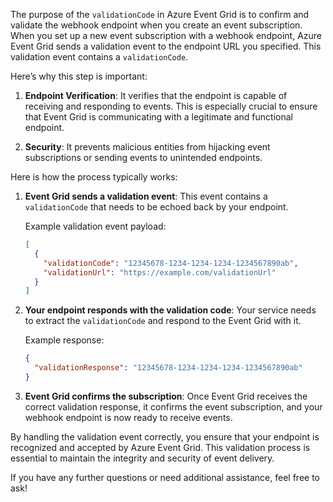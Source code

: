 The purpose of the `validationCode` in Azure Event Grid is to confirm and validate the webhook endpoint when you create an event subscription. When you set up a new event subscription with a webhook endpoint, Azure Event Grid sends a validation event to the endpoint URL you specified. This validation event contains a `validationCode`.

Here’s why this step is important:

1. **Endpoint Verification**: It verifies that the endpoint is capable of receiving and responding to events. This is especially crucial to ensure that Event Grid is communicating with a legitimate and functional endpoint.

2. **Security**: It prevents malicious entities from hijacking event subscriptions or sending events to unintended endpoints.

Here is how the process typically works:

1. **Event Grid sends a validation event**: This event contains a `validationCode` that needs to be echoed back by your endpoint.

   Example validation event payload:
   ```json
   [
     {
       "validationCode": "12345678-1234-1234-1234-1234567890ab",
       "validationUrl": "https://example.com/validationUrl"
     }
   ]
   ```

2. **Your endpoint responds with the validation code**: Your service needs to extract the `validationCode` and respond to the Event Grid with it.

   Example response:
   ```json
   {
     "validationResponse": "12345678-1234-1234-1234-1234567890ab"
   }
   ```

3. **Event Grid confirms the subscription**: Once Event Grid receives the correct validation response, it confirms the event subscription, and your webhook endpoint is now ready to receive events.

By handling the validation event correctly, you ensure that your endpoint is recognized and accepted by Azure Event Grid. This validation process is essential to maintain the integrity and security of event delivery.

If you have any further questions or need additional assistance, feel free to ask!